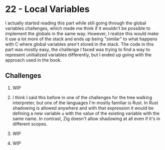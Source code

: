 # 22 - Local Variables

I actually started reading this part while still going through the global variables challenges, which made me think if it wouldn't be possible to implement the globals in the same way. However, I realize this would make it use a lot more of the stack and ends up being "similar" to what happens with C where global variables aren't stored in the stack. The code in this part was mostly easy, the challenge I faced was trying to find a way to represent unitialized variables differently, but I ended up going with the approach used in the book.

## Challenges

1. WIP

2. I think I said this before in one of the challenges for the tree walking interpreter, but one of the languages I'm mostly familiar is Rust. In Rust shadowing is allowed anywhere and with that expression it would be defining a new variable `a` with the value of the existing variable with the same name. In contrast, Zig doesn't allow shadowing at all even if it's in different scopes.

3. WIP

4. WIP
